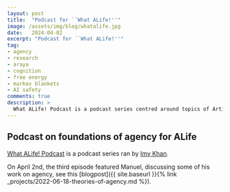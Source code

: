 ```yaml
---
layout: post
title:  "Podcast for ``What ALife!''"
image: /assets/img/blog/whatalife.jpg
date:   2024-04-02
excerpt: "Podcast for ``What ALife!''"
tag:
- agency
- research
- araya
- cognition
- free energy
- markov blankets
- AI safety
comments: true
description: >
  What ALife! Podcast is a podcast series centred around topics of Artificial Life.
---
```



## Podcast on foundations of agency for ALife
[What ALife! Podcast](https://open.spotify.com/show/3u2WswlGc9tThXCYHonUGy) is a podcast series ran by [Imy Khan](https://sites.google.com/view/imykhan/podcast).

On April 2nd, the third episode featured Manuel, discussing some of his work on agency, see this [blogpost]({{ site.baseurl }}{% link _projects/2022-06-18-theories-of-agency.md %}).